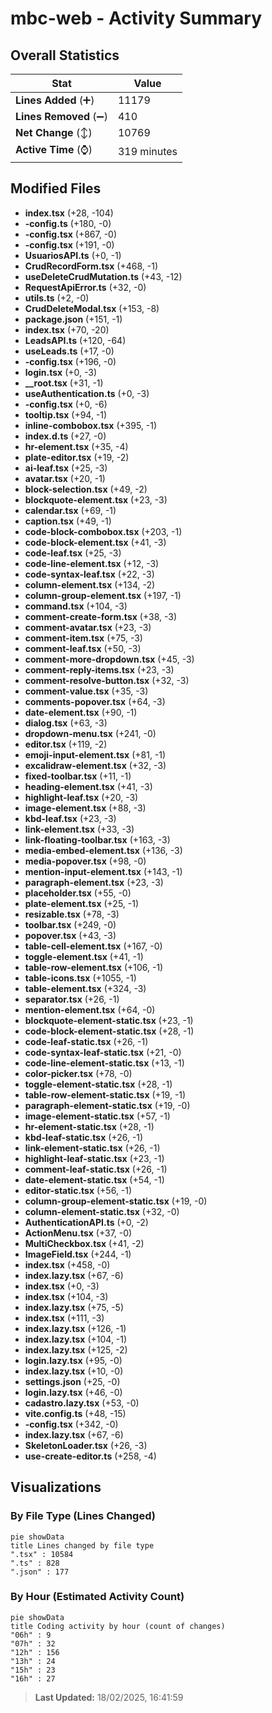 # mbc-web - Activity Summary 

## Overall Statistics

| Stat                   | Value                                                             |
| ---------------------- | ----------------------------------------------------------------- |
| **Lines Added** (➕)   | 11179                                          |
| **Lines Removed** (➖) | 410                                        |
| **Net Change** (↕)    | 10769                |
| **Active Time** (⌚)   | 319 minutes |


## Modified Files
- **index.tsx** (+28, -104)
- **-config.ts** (+180, -0)
- **-config.tsx** (+867, -0)
- **-config.tsx** (+191, -0)
- **UsuariosAPI.ts** (+0, -1)
- **CrudRecordForm.tsx** (+468, -1)
- **useDeleteCrudMutation.ts** (+43, -12)
- **RequestApiError.ts** (+32, -0)
- **utils.ts** (+2, -0)
- **CrudDeleteModal.tsx** (+153, -8)
- **package.json** (+151, -1)
- **index.tsx** (+70, -20)
- **LeadsAPI.ts** (+120, -64)
- **useLeads.ts** (+17, -0)
- **-config.tsx** (+196, -0)
- **login.tsx** (+0, -3)
- **__root.tsx** (+31, -1)
- **useAuthentication.ts** (+0, -3)
- **-config.tsx** (+0, -6)
- **tooltip.tsx** (+94, -1)
- **inline-combobox.tsx** (+395, -1)
- **index.d.ts** (+27, -0)
- **hr-element.tsx** (+35, -4)
- **plate-editor.tsx** (+19, -2)
- **ai-leaf.tsx** (+25, -3)
- **avatar.tsx** (+20, -1)
- **block-selection.tsx** (+49, -2)
- **blockquote-element.tsx** (+23, -3)
- **calendar.tsx** (+69, -1)
- **caption.tsx** (+49, -1)
- **code-block-combobox.tsx** (+203, -1)
- **code-block-element.tsx** (+41, -3)
- **code-leaf.tsx** (+25, -3)
- **code-line-element.tsx** (+12, -3)
- **code-syntax-leaf.tsx** (+22, -3)
- **column-element.tsx** (+134, -2)
- **column-group-element.tsx** (+197, -1)
- **command.tsx** (+104, -3)
- **comment-create-form.tsx** (+38, -3)
- **comment-avatar.tsx** (+23, -3)
- **comment-item.tsx** (+75, -3)
- **comment-leaf.tsx** (+50, -3)
- **comment-more-dropdown.tsx** (+45, -3)
- **comment-reply-items.tsx** (+23, -3)
- **comment-resolve-button.tsx** (+32, -3)
- **comment-value.tsx** (+35, -3)
- **comments-popover.tsx** (+64, -3)
- **date-element.tsx** (+90, -1)
- **dialog.tsx** (+63, -3)
- **dropdown-menu.tsx** (+241, -0)
- **editor.tsx** (+119, -2)
- **emoji-input-element.tsx** (+81, -1)
- **excalidraw-element.tsx** (+32, -3)
- **fixed-toolbar.tsx** (+11, -1)
- **heading-element.tsx** (+41, -3)
- **highlight-leaf.tsx** (+20, -3)
- **image-element.tsx** (+88, -3)
- **kbd-leaf.tsx** (+23, -3)
- **link-element.tsx** (+33, -3)
- **link-floating-toolbar.tsx** (+163, -3)
- **media-embed-element.tsx** (+136, -3)
- **media-popover.tsx** (+98, -0)
- **mention-input-element.tsx** (+143, -1)
- **paragraph-element.tsx** (+23, -3)
- **placeholder.tsx** (+55, -0)
- **plate-element.tsx** (+25, -1)
- **resizable.tsx** (+78, -3)
- **toolbar.tsx** (+249, -0)
- **popover.tsx** (+43, -3)
- **table-cell-element.tsx** (+167, -0)
- **toggle-element.tsx** (+41, -1)
- **table-row-element.tsx** (+106, -1)
- **table-icons.tsx** (+1055, -1)
- **table-element.tsx** (+324, -3)
- **separator.tsx** (+26, -1)
- **mention-element.tsx** (+64, -0)
- **blockquote-element-static.tsx** (+23, -1)
- **code-block-element-static.tsx** (+28, -1)
- **code-leaf-static.tsx** (+26, -1)
- **code-syntax-leaf-static.tsx** (+21, -0)
- **code-line-element-static.tsx** (+13, -1)
- **color-picker.tsx** (+78, -0)
- **toggle-element-static.tsx** (+28, -1)
- **table-row-element-static.tsx** (+19, -1)
- **paragraph-element-static.tsx** (+19, -0)
- **image-element-static.tsx** (+57, -1)
- **hr-element-static.tsx** (+28, -1)
- **kbd-leaf-static.tsx** (+26, -1)
- **link-element-static.tsx** (+26, -1)
- **highlight-leaf-static.tsx** (+23, -1)
- **comment-leaf-static.tsx** (+26, -1)
- **date-element-static.tsx** (+54, -1)
- **editor-static.tsx** (+56, -1)
- **column-group-element-static.tsx** (+19, -0)
- **column-element-static.tsx** (+32, -0)
- **AuthenticationAPI.ts** (+0, -2)
- **ActionMenu.tsx** (+37, -0)
- **MultiCheckbox.tsx** (+41, -2)
- **ImageField.tsx** (+244, -1)
- **index.tsx** (+458, -0)
- **index.lazy.tsx** (+67, -6)
- **index.tsx** (+0, -3)
- **index.tsx** (+104, -3)
- **index.lazy.tsx** (+75, -5)
- **index.tsx** (+111, -3)
- **index.lazy.tsx** (+126, -1)
- **index.lazy.tsx** (+104, -1)
- **index.lazy.tsx** (+125, -2)
- **login.lazy.tsx** (+95, -0)
- **index.lazy.tsx** (+10, -0)
- **settings.json** (+25, -0)
- **login.lazy.tsx** (+46, -0)
- **cadastro.lazy.tsx** (+53, -0)
- **vite.config.ts** (+48, -15)
- **-config.tsx** (+342, -0)
- **index.lazy.tsx** (+67, -6)
- **SkeletonLoader.tsx** (+26, -3)
- **use-create-editor.ts** (+258, -4)

## Visualizations

### By File Type (Lines Changed)

```mermaid
pie showData
title Lines changed by file type
".tsx" : 10584
".ts" : 828
".json" : 177
```

### By Hour (Estimated Activity Count)

```mermaid
pie showData
title Coding activity by hour (count of changes)
"06h" : 9
"07h" : 32
"12h" : 156
"13h" : 24
"15h" : 23
"16h" : 27
```


> **Last Updated:** 18/02/2025, 16:41:59